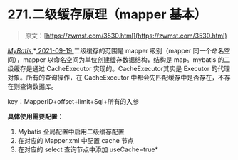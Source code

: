 <!--yml
category: 未分类
date: 0001-01-01 00:00:00
-->

# 271.二级缓存原理（mapper 基本）

> 原文：[https://zwmst.com/3530.html](https://zwmst.com/3530.html)

   [ *MyBatis* ](https://zwmst.com/mybatis)*[ <time datetime="2021-09-19T21:04:09+08:00"> 2021-09-19 </time> ](https://zwmst.com/3530.html)  二级缓存的范围是 mapper 级别（mapper 同一个命名空间），mapper 以命名空间为单位创建缓存数据结构，结构是 map。mybatis 的二级缓存是通过 CacheExecutor 实现的。CacheExecutor其实是 Executor 的代理对象。所有的查询操作，在 CacheExecutor 中都会先匹配缓存中是否存在，不存在则查询数据库。

key：MapperID+offset+limit+Sql+所有的入参

**具体使用需要配置**：

1.  Mybatis 全局配置中启用二级缓存配置
2.  在对应的 Mapper.xml 中配置 cache 节点
3.  在对应的 select 查询节点中添加 useCache=true*